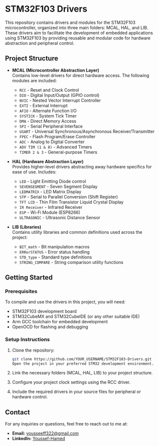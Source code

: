 # STM32F103 Drivers

This repository contains drivers and modules for the STM32F103 microcontroller, organized into three main folders: MCAL, HAL, and LIB. These drivers aim to facilitate the development of embedded applications using STM32F103 by providing reusable and modular code for hardware abstraction and peripheral control.

## Project Structure

- **MCAL (Microcontroller Abstraction Layer)**  
  Contains low-level drivers for direct hardware access. The following modules are included:
  
  - `RCC` - Reset and Clock Control
  - `DIO` - Digital Input/Output (GPIO control)
  - `NVIC` - Nested Vector Interrupt Controller
  - `EXTI` - External Interrupt
  - `AFIO` - Alternate Function I/O
  - `SYSTICK` - System Tick Timer
  - `DMA` - Direct Memory Access
  - `SPI` - Serial Peripheral Interface
  - `USART` - Universal Synchronous/Asynchronous Receiver/Transmitter
  - `FPEC` - Flash Program/Erase Controller
  - `ADC` - Analog to Digital Converter
  - `ADV TIM (1 & 8)` - Advanced Timers
  - `TIMER 2 & 3` - General-purpose Timers

- **HAL (Hardware Abstraction Layer)**  
  Provides higher-level drivers abstracting away hardware specifics for ease of use. Includes:
  
  - `LED` - Light Emitting Diode control
  - `SEVENSEGMENT` - Seven Segment Display
  - `LEDMATRIX` - LED Matrix Display
  - `STP` - Serial to Parallel Conversion (Shift Register)
  - `TFT LCD` - Thin Film Transistor Liquid Crystal Display
  - `IR Receiver` - Infrared Receiver
  - `ESP` - Wi-Fi Module (ESP8266)
  - `ULTRASONIC` - Ultrasonic Distance Sensor

- **LIB (Libraries)**  
  Contains utility libraries and common definitions used across the project:
  
  - `BIT_math` - Bit manipulation macros
  - `ERRorSTATUS` - Error status handling
  - `STD_type` - Standard type definitions
  - `STRING_COMPARE` - String comparison utility functions

## Getting Started

### Prerequisites

To compile and use the drivers in this project, you will need:
- STM32F103 development board
- STM32CubeMX and STM32CubeIDE (or any other suitable IDE)
- Arm GCC toolchain for embedded development
- OpenOCD for flashing and debugging

### Setup Instructions

1. Clone the repository:
   ```bash
   git clone https://github.com/YOUR_USERNAME/STM32F103-Drivers.git
   Open the project in your preferred STM32 development environment.

2. Link the necessary folders (MCAL, HAL, LIB) to your project structure.

3. Configure your project clock settings using the RCC driver.

4. Include the required drivers in your source files for peripheral or hardware control.
   
## Contact

For any inquiries or questions, feel free to reach out to me at:

- **Email:** [yousseeff322@gmail.com](yousseeff322@gmail.com)
- **LinkedIn:** [Youssef-Hamed](https://www.linkedin.com/in/youssef-hamed-/)

